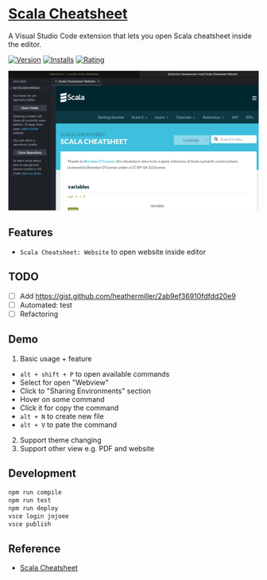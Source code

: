 # [Scala Cheatsheet](https://marketplace.visualstudio.com/items?itemName=jojoee.scala-cheatsheet)
A Visual Studio Code extension that lets you open Scala cheatsheet inside the editor.

[![Version](https://vsmarketplacebadge.apphb.com/version/jojoee.scala-cheatsheet.svg)](https://marketplace.visualstudio.com/items?itemName=jojoee.scala-cheatsheet)
[![Installs](https://vsmarketplacebadge.apphb.com/installs-short/jojoee.scala-cheatsheet.svg)](https://marketplace.visualstudio.com/items?itemName=jojoee.scala-cheatsheet)
[![Rating](https://vsmarketplacebadge.apphb.com/rating-short/jojoee.scala-cheatsheet.svg)](https://marketplace.visualstudio.com/items?itemName=jojoee.scala-cheatsheet)

![scala-cheatsheet](./asset/screenshot/scala-cheatsheet.png)

## Features
- `Scala Cheatsheet: Website` to open website inside editor

## TODO
- [ ] Add https://gist.github.com/heathermiller/2ab9ef36910fdfdd20e9
- [ ] Automated: test
- [ ] Refactoring

## Demo
1. Basic usage + feature
- `alt + shift + P` to open available commands
- Select for open "Webview"
- Click to "Sharing Environments" section
- Hover on some command
- Click it for copy the command
- `alt + N` to create new file
- `alt + V` to pate the command
2. Support theme changing
3. Support other view e.g. PDF and website

## Development
```
npm run compile
npm run test
npm run deploy
vsce login jojoee
vsce publish
```

## Reference
- [Scala Cheatsheet](https://docs.scala-lang.org/cheatsheets/index.html)
